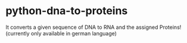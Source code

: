 # python-dna-to-proteins
It converts a given sequence of DNA to RNA and the assigned Proteins! (currently only available in german language)
